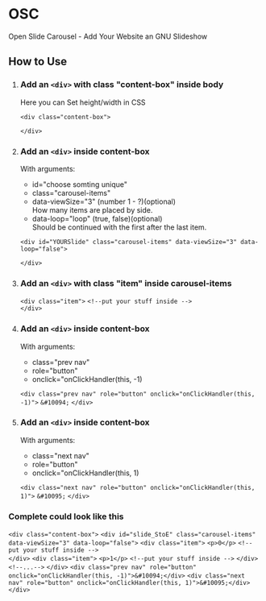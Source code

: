 # OSC
Open Slide Carousel - Add Your Website an GNU Slideshow 

## How to Use
1. ### Add an `<div>` with class "content-box" inside body
	Here you can Set height/width in CSS
   
   	`<div class="content-box">`
    
   	`</div>`
   
1. ### Add an `<div>` inside content-box
	With arguments:
 	- id="choose somting unique"
 	- class="carousel-items"
 	- data-viewSize="3" (number 1 - ?)(optional)
   	  <br>How many items are placed by side. 
 	- data-loop="loop" (true, false)(optional)
   	  <br>Should be continued with the first after the last item.
  
  	`<div id="YOURSlide" class="carousel-items" data-viewSize="3" data-loop="false">`
    
  	`</div>`
  
1. ### Add an `<div>` with class "item" inside carousel-items
  	`<div class="item">`
	    `<!--put your stuff inside -->`					
   	`</div>`
  
1. ### Add an `<div>` inside content-box
  	With arguments:
 	- class="prev nav"
 	- role="button"
 	- onclick="onClickHandler(this, -1)
  
  	`<div class="prev nav" role="button" onclick="onClickHandler(this, -1)">`
      	    `&#10094;`
  	`</div>`
  
1. ### Add an `<div>` inside content-box
  	With arguments:
 	- class="next nav"
 	- role="button"
 	- onclick="onClickHandler(this, 1)
  
  	`<div class="next nav" role="button" onclick="onClickHandler(this, 1)">`
      	    `&#10095;`
  	`</div>`
  
### Complete could look like this
`<div class="content-box">`
		`<div id="slide_StoE" class="carousel-items" data-viewSize="3" data-loop="false">`
				`<div class="item">`
					`<p>0</p>`
					`<!--put your stuff inside -->`					
				`</div>`
				`<div class="item">`
					`<p>1</p>`
					`<!--put your stuff inside -->`
				`</div>`
        `<!--...-->`
		`</div>`
		`<div class="prev nav" role="button" onclick="onClickHandler(this, -1)">&#10094;</div>`
		`<div class="next nav" role="button" onclick="onClickHandler(this, 1)">&#10095;</div>`
`</div>`
  
